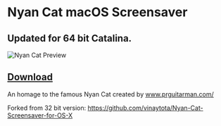 # Nyan Cat macOS Screensaver
## Updated for 64 bit **Cat**alina.

![Nyan Cat Preview](https://raw.githubusercontent.com/zethraeus/Nyan-Cat-Screensaver-for-OS-X/master/nyancatpreview.gif)

## [Download](https://raw.githubusercontent.com/zethraeus/Nyan-Cat-Screensaver-for-OS-X/master/nyancat.saver.zip)

An homage to the famous Nyan Cat created by www.prguitarman.com/

Forked from 32 bit version: https://github.com/vinaytota/Nyan-Cat-Screensaver-for-OS-X
